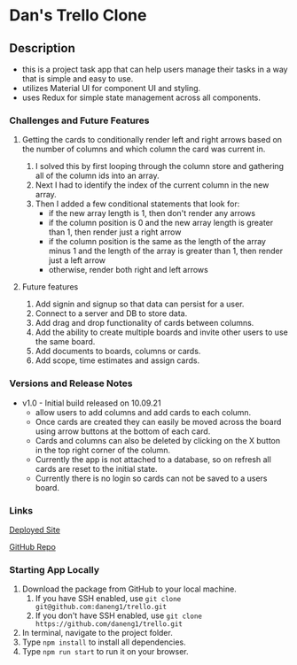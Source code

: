 # Dan's Trello Clone

## Description

- this is a project task app that can help users manage their tasks in a way that is simple and easy to use.
- utilizes Material UI for component UI and styling.
- uses Redux for simple state management across all components.

### Challenges and Future Features

1. Getting the cards to conditionally render left and right arrows based on the number of columns and which column the card was current in.
    1. I solved this by first looping through the column store and gathering all of the column ids into an array.
    1. Next I had to identify the index of the current column in the new array.
    1. Then I added a few conditional statements that look for:
        - if the new array length is 1, then don't render any arrows
        - if the column position is 0 and the new array length is greater than 1, then render just a right arrow
        - if the column position is the same as the length of the array minus 1 and the length of the array is greater than 1, then render just a left arrow
        - otherwise, render both right and left arrows

1. Future features
    1. Add signin and signup so that data can persist for a user.
    1. Connect to a server and DB to store data.
    1. Add drag and drop functionality of cards between columns.
    1. Add the ability to create multiple boards and invite other users to use the same board.
    1. Add documents to boards, columns or cards.
    1. Add scope, time estimates and assign cards.

### Versions and Release Notes

- v1.0 - Initial build released on 10.09.21
  - allow users to add columns and add cards to each column.
  - Once cards are created they can easily be moved across the board using arrow buttons at the bottom of each card.
  - Cards and columns can also be deleted by clicking on the X button in the top right corner of the column.
  - Currently the app is not attached to a database, so on refresh all cards are reset to the initial state.
  - Currently there is no login so cards can not be saved to a users board.

### Links

[Deployed Site](https://main.d2uifutv0igqjs.amplifyapp.com)

[GitHub Repo](https://github.com/daneng1/trello)

### Starting App Locally

1. Download the package from GitHub to your local machine.
    1. If you have SSH enabled, use `git clone git@github.com:daneng1/trello.git`
    1. If you don't have SSH enabled, use `git clone https://github.com/daneng1/trello.git`
1. In terminal, navigate to the project folder.
1. Type `npm install` to install all dependencies.
1. Type `npm run start` to run it on your browser.
